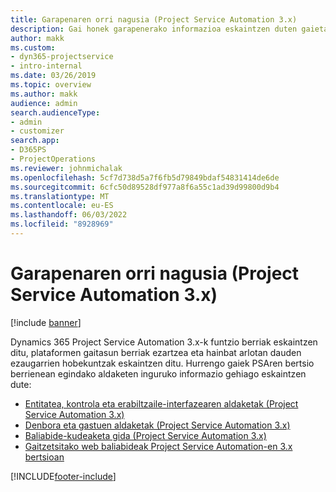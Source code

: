 ```yaml
---
title: Garapenaren orri nagusia (Project Service Automation 3.x)
description: Gai honek garapenerako informazioa eskaintzen duten gaietarako estekak eskaintzen ditu Dynamics 365 Project Service Automation-en (PSA) 3.x. bertsiorako
author: makk
ms.custom:
- dyn365-projectservice
- intro-internal
ms.date: 03/26/2019
ms.topic: overview
ms.author: makk
audience: admin
search.audienceType:
- admin
- customizer
search.app:
- D365PS
- ProjectOperations
ms.reviewer: johnmichalak
ms.openlocfilehash: 5cf7d738d5a7f6fb5d79849bdaf54831414de6de
ms.sourcegitcommit: 6cfc50d89528df977a8f6a55c1ad39d99800d9b4
ms.translationtype: MT
ms.contentlocale: eu-ES
ms.lasthandoff: 06/03/2022
ms.locfileid: "8928969"
---
```

# <a name="development-home-page-project-service-automation-3x"></a>Garapenaren orri nagusia (Project Service Automation 3.x)

[!include [banner](../../includes/psa-now-project-operations.md)]

Dynamics 365 Project Service Automation 3.x-k funtzio berriak eskaintzen ditu, plataformen gaitasun berriak ezartzea eta hainbat arlotan dauden ezaugarrien hobekuntzak eskaintzen ditu. Hurrengo gaiek PSAren bertsio berrienean egindako aldaketen inguruko informazio gehiago eskaintzen dute:

- [Entitatea, kontrola eta erabiltzaile-interfazearen aldaketak (Project Service Automation 3.x)](../developer-guides/entity-changes-v3.x.md)
- [Denbora eta gastuen aldaketak (Project Service Automation 3.x)](../developer-guides/time-expense-changes-v3.x.md)
- [Baliabide-kudeaketa gida (Project Service Automation 3.x)](../developer-guides/resource-management-changes-v3.x.md)
- [Gaitzetsitako web baliabideak Project Service Automation-en 3.x bertsioan](../developer-guides/web-resources-deprecated-v3.x.md)


[!INCLUDE[footer-include](../../includes/footer-banner.md)]
